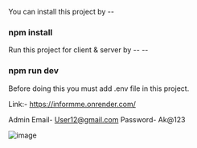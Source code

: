 You can install this project by  -- <h3>npm install</h3>

Run this project for client & server  by --           -- <h3> npm run dev </h3>   

Before doing this you must add .env file in this project. 

Link:- https://informme.onrender.com/

Admin Email- User12@gmail.com
Password- Ak@123


![image](https://github.com/user-attachments/assets/109be45a-6268-4307-9c1b-1da41f0ba86b)
